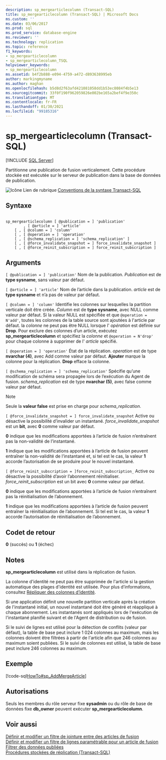 ```yaml
---
description: sp_mergearticlecolumn (Transact-SQL)
title: sp_mergearticlecolumn (Transact-SQL) | Microsoft Docs
ms.custom: ''
ms.date: 03/06/2017
ms.prod: sql
ms.prod_service: database-engine
ms.reviewer: ''
ms.technology: replication
ms.topic: reference
f1_keywords:
- sp_mergearticlecolumn
- sp_mergearticlecolumn_TSQL
helpviewer_keywords:
- sp_mergearticlecolumn
ms.assetid: b4f2b888-e094-4759-a472-d893638995eb
author: markingmyname
ms.author: maghan
ms.openlocfilehash: b5d8d2f63afd421081058dd1b53ec8084f4b5e13
ms.sourcegitcommit: 33f0f190f962059826e002be165a2bef4f9e350c
ms.translationtype: MT
ms.contentlocale: fr-FR
ms.lasthandoff: 01/30/2021
ms.locfileid: "99185316"
---
```

# <a name="sp_mergearticlecolumn-transact-sql"></a>sp_mergearticlecolumn (Transact-SQL)
[!INCLUDE [SQL Server](../../includes/applies-to-version/sqlserver.md)]

  Partitionne une publication de fusion verticalement. Cette procédure stockée est exécutée sur le serveur de publication dans la base de données de publication.  
  
 ![Icône Lien de rubrique](../../database-engine/configure-windows/media/topic-link.gif "Icône du lien de rubrique") [Conventions de la syntaxe Transact-SQL](../../t-sql/language-elements/transact-sql-syntax-conventions-transact-sql.md)  
  
## <a name="syntax"></a>Syntaxe  
  
```  
  
sp_mergearticlecolumn [ @publication = ] 'publication'  
        , [ @article = ] 'article'  
    [ , [ @column = ] 'column'  
    [ , [ @operation = ] 'operation'   
    [ , [ @schema_replication = ] 'schema_replication' ]  
    [ , [ @force_invalidate_snapshot = ] force_invalidate_snapshot ]   
    [ , [ @force_reinit_subscription = ] force_reinit_subscription ]   
```  
  
## <a name="arguments"></a>Arguments  
`[ @publication = ] 'publication'` Nom de la publication. *Publication* est de **type sysname**, sans valeur par défaut.  
  
`[ @article = ] 'article'` Nom de l’article dans la publication. *article* est de **type sysname** et n’a pas de valeur par défaut.  
  
`[ @column = ] 'column'` Identifie les colonnes sur lesquelles la partition verticale doit être créée. *Column* est de **type sysname**, avec NULL comme valeur par défaut. Si la valeur NULL est spécifiée et que `@operation = N'add'`, toutes les colonnes de la table source sont ajoutées à l'article par défaut. la *colonne* ne peut pas être NULL lorsque l' *opération* est définie sur **Drop**. Pour exclure des colonnes d’un article, exécutez **sp_mergearticlecolumn** et spécifiez la *colonne* et `@operation = N'drop'` pour chaque colonne à supprimer de l' *article* spécifié.  
  
`[ @operation = ] 'operation'` État de la réplication. *operation* est de type **nvarchar (4)**, avec Add comme valeur par défaut. **Ajouter** marque la colonne pour la réplication. **Drop** efface la colonne.  
  
`[ @schema_replication = ] 'schema_replication'` Spécifie qu’une modification de schéma sera propagée lors de l’exécution du Agent de fusion. *schema_replication* est de type **nvarchar (5)**, avec false comme valeur par défaut.  
  
> [!NOTE]  
>  Seule la **valeur false** est prise en charge pour *schema_replication*.  
  
`[ @force_invalidate_snapshot = ] force_invalidate_snapshot` Active ou désactive la possibilité d’invalider un instantané. *force_invalidate_snapshot* est un **bit**, avec **0** comme valeur par défaut.  
  
 **0** indique que les modifications apportées à l’article de fusion n’entraînent pas la non-validité de l’instantané.  
  
 **1** indique que les modifications apportées à l’article de fusion peuvent entraîner la non-validité de l’instantané et, si tel est le cas, la valeur **1** accorde l’autorisation de se produire pour le nouvel instantané.  
  
`[ @force_reinit_subscription = ]force_reinit_subscription_` Active ou désactive la possibilité d’avoir l’abonnement réinitialiser. *force_reinit_subscription* est un bit avec **0** comme valeur par défaut.  
  
 **0** indique que les modifications apportées à l’article de fusion n’entraînent pas la réinitialisation de l’abonnement.  
  
 **1** indique que les modifications apportées à l’article de fusion peuvent entraîner la réinitialisation de l’abonnement. Si tel est le cas, la valeur **1** accorde l’autorisation de réinitialisation de l’abonnement.  
  
## <a name="return-code-values"></a>Codet de retour  
 **0** (succès) ou **1** (échec)  
  
## <a name="remarks"></a>Notes  
 **sp_mergearticlecolumn** est utilisé dans la réplication de fusion.  
  
 La colonne d'identité ne peut pas être supprimée de l'article si la gestion automatique des plages d'identité est utilisée. Pour plus d’informations, consultez [ Répliquer des colonnes d’identité](../../relational-databases/replication/publish/replicate-identity-columns.md).  
  
 Si une application définit une nouvelle partition verticale après la création de l'instantané initial, un nouvel instantané doit être généré et réappliqué à chaque abonnement. Les instantanés sont appliqués lors de l'exécution de l'instantané planifié suivant et de l'Agent de distribution ou de fusion.  
  
 Si le suivi de lignes est utilisé pour la détection de conflits (valeur par défaut), la table de base peut inclure 1 024 colonnes au maximum, mais les colonnes doivent être filtrées à partir de l'article afin que 246 colonnes au maximum soient publiées. Si le suivi de colonnes est utilisé, la table de base peut inclure 246 colonnes au maximum.  
  
## <a name="example"></a>Exemple  
 [!code-sql[HowTo#sp_AddMergeArticle](../../relational-databases/replication/codesnippet/tsql/sp-mergearticlecolumn-tr_1.sql)]  
  
## <a name="permissions"></a>Autorisations  
 Seuls les membres du rôle serveur fixe **sysadmin** ou du rôle de base de données fixe **db_owner** peuvent exécuter **sp_mergearticlecolumn**.  
  
## <a name="see-also"></a>Voir aussi  
 [Définir et modifier un filtre de jointure entre des articles de fusion](../../relational-databases/replication/publish/define-and-modify-a-join-filter-between-merge-articles.md)   
 [Définir et modifier un filtre de lignes paramétrable pour un article de fusion](../../relational-databases/replication/publish/define-and-modify-a-parameterized-row-filter-for-a-merge-article.md)   
 [Filtrer des données publiées](../../relational-databases/replication/publish/filter-published-data.md)   
 [Procédures stockées de réplication &#40;Transact-SQL&#41;](../../relational-databases/system-stored-procedures/replication-stored-procedures-transact-sql.md)  
  
  
